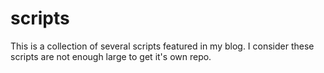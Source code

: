 # scripts
This is a collection of several scripts featured in my blog. I consider these scripts are not enough large to get it's own repo.
